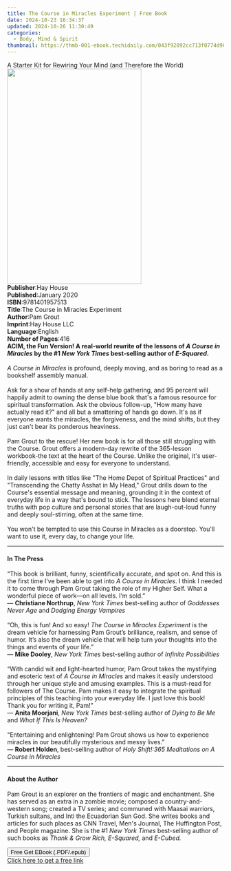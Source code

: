```yaml
---
title: The Course in Miracles Experiment | Free Book
date: 2024-10-23 16:34:37
updated: 2024-10-26 11:30:49
categories:
  - Body, Mind & Spirit
thumbnail: https://thmb-001-ebook.techidaily.com/043f92092cc713f0774d96ad6ecf2090b89ff7c2e956ecb3af5c1b0dd83e5c71.jpg
---
```

<main id="book-container">
  <div class="flex flex-col">
    <div class="book-brief flex-1 py-6 px-4 sm:p-6 md:py-10 md:px-8">
      <!-- brief-->
      <div class="book-brief-main">
        A Starter Kit for Rewiring Your Mind (and Therefore the World)
      </div>
    </div>
    <div
      class="book-meta-info flex-1 grid gap-4 col-start-1 col-end-3 row-start-1 sm:mb-6 sm:grid-cols-4 lg:gap-6 lg:col-start-2 lg:row-end-6 lg:row-span-6 lg:mb-0"
    >
      <div
        class="book-meta-info-left place-content-center mt-4 p-4 text-sm leading-6 col-start-2 col-span-2 dark:text-slate-400"
      >
        <img
          class="w-full h-500 object-cover rounded-lg sm:h-255 sm:col-span-2 lg:col-span-full"
          src="https://img-001-ebook.techidaily.com/d447f7a87321a83b92ef537c3df5b841b8bd5b7402b23249dfed6513d23676fe.jpg"
          alt=""
          width="312"
          height="500"
        />
      </div>
      <div
        class="book-meta-info-right mt-2 col-start-1 row-start-2 col-span-3 self-center"
      >
        <!-- meta data  -->
        <div class="flex flex-col px-4 md:px-8">
          <div class="flex-1">
            <strong>Publisher</strong>:<span class="px-2">Hay House</span>
          </div>
          <div class="flex-1">
            <strong>Published</strong>:<span class="px-2">January 2020</span>
          </div>
          <div class="flex-1">
            <strong>ISBN</strong>:<span class="px-2">9781401957513</span>
          </div>
          <div class="flex-1">
            <strong>Title</strong>:<span class="px-2"
              >The Course in Miracles Experiment</span
            >
          </div>
          <div class="flex-1">
            <strong>Author</strong>:<span class="px-2">Pam Grout</span>
          </div>
          <div class="flex-1">
            <strong>Imprint</strong>:<span class="px-2">Hay House LLC</span>
          </div>
          <div class="flex-1">
            <strong>Language</strong>:<span class="px-2">English</span>
          </div>
          <div class="flex-1">
            <strong>Number of Pages</strong>:<span class="px-2">416</span>
          </div>
        </div>
      </div>
    </div>
    <div class="book-description flex-1 py-6 px-4 sm:p-6 md:py-10 md:px-8">
      <div class="book-description-main">
        <div accordion-content="" id="description">
          <b
            >ACIM, the Fun Version! A real-world rewrite of the lessons
            of&nbsp;<i>A Course in Miracles</i>&nbsp;by the #1&nbsp;<i
              >New York Times</i
            >&nbsp;best-selling author of&nbsp;<i>E-Squared</i>.</b
          ><br /><br /><i>A Course in Miracles</i>&nbsp;is profound, deeply
          moving, and as boring to read as a bookshelf assembly manual.<br /><br />Ask
          for a show of hands at any self-help gathering, and 95 percent will
          happily admit to owning the dense blue book that's a famous resource
          for spiritual transformation. Ask the obvious follow-up, "How many
          have actually read it?" and all but a smattering of hands go down.
          It's as if everyone wants the miracles, the forgiveness, and the mind
          shifts, but they just can't bear its ponderous heaviness.<br /><br />Pam
          Grout to the rescue! Her new book is for all those still struggling
          with the Course. Grout offers a modern-day rewrite of the 365-lesson
          workbook-the text at the heart of the Course. Unlike the original,
          it's user-friendly, accessible and easy for everyone to understand.<br /><br />In
          daily lessons with titles like "The Home Depot of Spiritual Practices"
          and "Transcending the Chatty Asshat in My Head," Grout drills down to
          the Course's essential message and meaning, grounding it in the
          context of everyday life in a way that's bound to stick. The lessons
          here blend eternal truths with pop culture and personal stories that
          are laugh-out-loud funny and deeply soul-stirring, often at the same
          time.<br /><br />You won't be tempted to use this Course in Miracles
          as a doorstop. You'll want to use it, every day, to change your life.
        </div>
        <div class="accordion-fader"></div>
      </div>
    </div>
    <div class="book-excerpts flex-1 py-6 px-4 sm:p-6 md:py-10 md:px-8">
      <!-- excerpts-->
      <div class="book-excerpts-main">
        <hr />
        <h4 class="placeholder placeholder-heading">
          <span>In The Press</span>
        </h4>
        <p>
          “This book is brilliant, funny, scientifically accurate, and spot on.
          And this is the first time I’ve been able to get into
          <i>A Course in Miracles</i>. I think I needed it to come through Pam
          Grout taking the role of my Higher Self. What a wonderful piece of
          work—on all levels. I’m sold.”<br />— <b>Christiane Northrup</b>,
          <i>New York Times</i> best-selling author of
          <i>Goddesses Never Age </i>and
          <i>Dodging Energy Vampires<br /><br /></i>“Oh, this is fun! And so
          easy! <i>The Course in Miracles Experiment </i>is the dream vehicle
          for harnessing Pam Grout’s brilliance, realism, and sense of humor.
          It’s also the dream vehicle that will help turn your thoughts into the
          things and events of your life.”<br />— <b>Mike Dooley</b>,
          <i>New York Times </i>best-selling author of
          <i>Infinite Possibilities<br /><br /></i>“With candid wit and
          light-hearted humor, Pam Grout takes the mystifying and esoteric text
          of <i>A Course in Miracles&nbsp;</i>and makes it easily understood
          through her unique style and amusing examples. This is a must-read for
          followers of The Course. Pam makes it easy to integrate the spiritual
          principles of this teaching into your everyday life. I just love this
          book! Thank you for writing it, Pam!”<br />— <b>Anita Moorjani</b>,
          <i>New York Times </i>best-selling author of <i>Dying to Be Me </i>and
          <i>What If This Is Heaven?<br /><br /></i>“Entertaining and
          enlightening! Pam Grout shows us how to experience miracles in our
          beautifully mysterious and messy lives.”<br />— <b>Robert Holden</b>,
          best-selling author of
          <i>Holy Shift!:365 Meditations on A Course in Miracles</i>
        </p>
      </div>
    </div>
    <div class="book-about-author flex-1 py-6 px-4 sm:p-6 md:py-10 md:px-8">
      <!-- about author-->
      <div class="book-main-author-main">
        <hr />
        <h4 class="placeholder placeholder-heading">
          <span>About the Author</span>
        </h4>
        <p>
          Pam Grout is an explorer on the frontiers of magic and enchantment.
          She has served as an extra in a zombie movie; composed a
          country-and-western song; created a TV series; and communed with
          Maasai warriors, Turkish sultans, and Inti the Ecuadorian Sun God. She
          writes books and articles for such places as CNN Travel, Men's
          Journal, The Huffington Post, and People magazine. She is the #1
          <i>New York Times</i> best-selling author of such books as
          <i>Thank &amp; Grow Rich, E-Squared,</i> and <i>E-Cubed.</i>
        </p>
      </div>
    </div>
    <div class="book-free-get flex-1 py-6 px-4 sm:p-6 md:py-10 md:px-8">
      <button
        id="btn-free-get"
        class="bg-blue-500 hover:bg-blue-700 text-white font-bold py-2 px-4 rounded"
      >
        Free Get EBook (.PDF/.epub)
      </button>
      <div id="countdown-display" class="px-2 text-lg mt-2"></div>
      <a
        id="free-link"
        class="hidden bg-blue-500 hover:bg-blue-700 text-white font-bold py-2 px-4 rounded"
        href="https://www.ebooks.com/en-us/book/209769982/the-course-in-miracles-experiment/pam-grout/"
        target="_blank"
        >Click here to get a free link</a
      >
    </div>
    <script>
      let countdownTime = 0;
      let countdownInterval = null;
      document
        .getElementById('btn-free-get')
        .addEventListener('click', startCountdown);
      function startCountdown() {
        countdownTime = new Date().getTime() + 60000 * 3;
        countdownInterval = setInterval(updateCountdown, 1000);
        document.getElementById('btn-free-get').disabled = true;
        document
          .getElementById('btn-free-get')
          .classList.add('bg-gray-500', 'cursor-not-allowed');
      }
      function updateCountdown() {
        let currentTime = new Date().getTime();
        let timeLeft = countdownTime - currentTime;
        let secondsLeft = Math.floor(timeLeft / 1000);
        document.getElementById('countdown-display').innerHTML =
          `Remaining time: ${secondsLeft} seconds.`;
        if (secondsLeft <= 0) {
          clearInterval(countdownInterval);
          document.getElementById('btn-free-get').classList.add('hidden');
          document.getElementById('free-link').classList.remove('hidden');
          document.getElementById('countdown-display').innerHTML = '';
        }
      }
    </script>
  </div>
</main>

